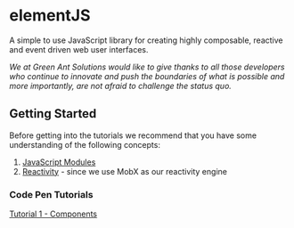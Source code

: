 # elementJS
A simple to use JavaScript library for creating highly composable, reactive and event driven web user interfaces.

*We at Green Ant Solutions would like to give thanks to all those developers who continue to innovate and push the boundaries
of what is possible and more importantly, are not afraid to challenge the status quo.*

## Getting Started
Before getting into the tutorials we recommend that you have some understanding of the following concepts:
1. [JavaScript Modules](https://developer.mozilla.org/en-US/docs/Web/JavaScript/Guide/Modules)
2. [Reactivity](https://mobx.js.org/reactions.html#reaction) - since we use MobX as our reactivity engine

### Code Pen Tutorials
[Tutorial 1 - Components](https://codepen.io/yohanmoore/pen/NWJGNyP/5571e14cccfc97911f0b6033c26a89e2)

